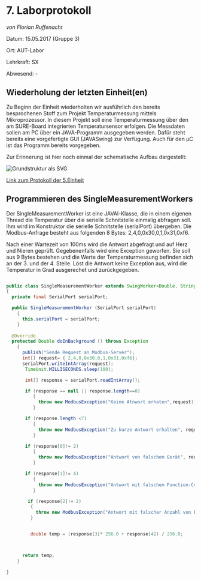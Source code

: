 # **7. Laborprotokoll** 

*von Florian Ruffenacht*

Datum: 15.05.2017 (Gruppe 3)

Ort: AUT-Labor

Lehrkraft: SX

Abwesend: -

## Wiederholung der letzten Einheit(en)

Zu Beginn der Einheit wiederholten wir ausführlich den bereits besprochenen Stoff zum Projekt Temperaturmessung mittels Mikroprozessor. In diesem Projekt soll eine Temperaturmessung über den am SURE-Board integrierten Temperatursensor erfolgen. Die Messdaten sollen am PC über ein JAVA-Programm ausgegeben werden. Dafür steht bereits eine vorgefertigte GUI (JAVASwing) zur Verfügung. Auch für den µC ist das Programm bereits vorgegeben. 

Zur Erinnerung ist hier noch einmal der schematische Aufbau dargestellt:

![Grundstruktur als SVG](https://github.com/HTLMechatronics/m14-la1-sx/blob/rufflm14/rufflm14/BildGrundstruktur.svg)

[Link zum Protokoll der 5.Einheit](https://github.com/HTLMechatronics/m14-la1-sx/blob/rufflm14/rufflm14/Protokoll_5.md)

## Programmieren des SingleMeasurementWorkers

Der SingleMeasurementWorker ist eine JAVAl-Klasse, die in einem eigenen Thread die Temperatur über die serielle Schnitstelle einmalig abfragen soll. Ihm wird im Konstruktor die serielle Schnitstelle (serialPort) übergeben. Die Modbus-Anfrage besteht aus folgenden 8 Bytes: 2,4,0,0x30,0,1,0x31,0xf6.

Nach einer Wartezeit von 100ms wird die Antwort abgefragt und auf Herz und Nieren geprüft. Gegebenenfalls wird eine Exception geworfen. Sie soll aus 9 Bytes bestehen und die Werte der Temperaturmessung befinden sich an der 3. und der 4. Stelle. Löst die Antwort keine Exception aus, wird die Temperatur in Grad ausgerechet und zurückgegeben.

```java

public class SingleMeasurementWorker extends SwingWorker<Double, String>
{
  private final SerialPort serialPort;

  public SingleMeasurementWorker (SerialPort serialPort)
    {
      this.serialPort = serialPort;
    }
  
  @Override
  protected Double doInBackground () throws Exception
    {
      publish("Sende Request an Modbus-Server");
      int[] request= { 2,4,0,0x30,0,1,0x31,0xf6};
      serialPort.writeIntArray(request);
       TimeUnit.MILLISECONDS.sleep(100);

       int[] response = serialPort.readIntArray();

       if (response == null || response.length==0)
          { 
            throw new ModbusException("Keine Atnwort erhaten",request);
          }

       if (response.length <7)
          {
            throw new ModbusException("Zu kurze Antwort erhalten", request, response);
          }

       if (response[0]!= 2)
          {
            throw new ModbusException("Antwort von falschem Gerät", request, response);
          }

       if (response[1]!= 4)
          {
            throw new ModbusException("Antwort mit falschem Function-Code", request, response);
          }

        if (response[2]!= 2)
         {
           throw new ModbusException("Antwort mit falscher Anzahl von Bytes", request, response);
         }


         double temp = (response[3]* 256.0 + response[4]) / 256.0;



      return temp;
    }
  
}
```

